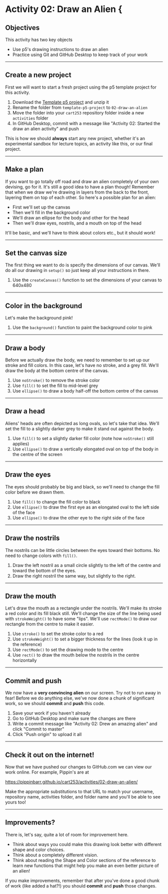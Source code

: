 # Activity 02: Draw an Alien {

## Objectives

This activity has two key objects

- Use p5's drawing instructions to draw an alien
- Practice using Git and GitHub Desktop to keep track of your work

---

## Create a new project

First we will want to start a fresh project using the p5 template project for this activity.

1. Download the [Template p5 project](../templates/template-p5-project.zip) and unzip it
2. Rename the folder from `template-p5-project` to `02-draw-an-alien`
3. Move the folder into your `cart253` repository folder inside a new `activities` folder
4. In GitHub Desktop, commit with a message like "Activity 02: Started the draw an alien activity" and push

This is how we should __always__ start any new project, whether it's an experimental sandbox for lecture topics, an activity like this, or our final project.

---

## Make a plan

If you want to go totally off road and draw an alien completely of your own devising, go for it. It's still a good idea to have a plan though! Remember that when we draw we're drawing in layers from the back to the front, layering them on top of each other. So here's a possible plan for an alien:

- First we'll set up the canvas
- Then we'll fill in the background color
- We'll draw an ellipse for the body and other for the head
- Then we'll draw eyes, nostrils, and a mouth on top of the head

It'll be basic, and we'll have to think about colors etc., but it should work!

---

## Set the canvas size

The first thing we want to do is specify the dimensions of our canvas. We'll do all our drawing in `setup()` so just keep all your instructions in there.

1. Use the `createCanvas()` function to set the dimensions of your canvas to 640x480

---

## Color in the background

Let's make the background pink!

1. Use the `background()` function to paint the background color to pink

---

## Draw a body

Before we actually draw the body, we need to remember to set up our stroke and fill colors. In this case, let's have no stroke, and a grey fill. We'll draw the body at the bottom centre of the canvas.

1. Use `noStroke()` to remove the stroke color
2. Use `fill()` to set the fill to mid-level grey
3. Use `ellipse()` to draw a body half-off the bottom centre of the canvas

---

## Draw a head

Aliens' heads are often depicted as long ovals, so let's take that idea. We'll set the fill to a slightly darker grey to make it stand out against the body.

1. Use `fill()` to set a slightly darker fill color (note how `noStroke()` still applies)
2. Use `ellipse()` to draw a vertically elongated oval on top of the body in the centre of the screen

---

## Draw the eyes

The eyes should probably be big and black, so we'll need to change the fill color before we drawn them.

1. Use `fill()` to change the fill color to black
2. Use `ellipse()` to draw the first eye as an elongated oval to the left side of the face
3. Use `ellipse()` to draw the other eye to the right side of the face

---

## Draw the nostrils

The nostrils can be little circles between the eyes toward their bottoms. No need to change colors with `fill()`.

1. Draw the left nostril as a small circle slightly to the left of the centre and toward the bottom of the eyes.
2. Draw the right nostril the same way, but slightly to the right.

---

## Draw the mouth

Let's draw the mouth as a rectangle under the nostrils. We'll make its stroke a red color and its fill black still. We'll change the size of the line being used with `strokeWeight()` to have some "lips". We'll use `rectMode()` to draw our rectangle from the centre to make it easier.

1. Use `stroke()` to set the stroke color to a red
2. Use `strokeWeight()` to set a bigger thickness for the lines (look it up in the reference)
3. Use `rectMode()` to set the drawing mode to the centre
4. Use `rect()` to draw the mouth below the nostrils in the centre horizontally

---

## Commit and push

We now have a __very convincing alien__ on our screen. Try not to run away in fear! Before we do anything else, we've now done a chunk of significant work, so we should __commit__ and __push__ this code.

1. Save your work if you haven't already
2. Go to GitHub Desktop and make sure the changes are there
3. Write a commit message like "Activity 02: Drew an amazing alien" and click "Commit to master"
4. Click "Push origin" to upload it all

---

## Check it out on the internet!

Now that we have pushed our changes to GitHub.com we can view our work online. For example, Pippin's are at

https://pippinbarr.github.io/cart253/activities/02-draw-an-alien/

Make the appropriate substitutions to that URL to match your username, repository name, activities folder, and folder name and you'll be able to see yours too!

---

## Improvements?

There is, let's say, quite a lot of room for improvement here.

- Think about ways you could make this drawing look better with different shape and color choices.
- Think about a completely different vision.
- Think about reading the Shape and Color sections of the reference to learn new functions that might help you make an even better picture of an alien!

If you make improvements, remember that after you've done a good chunk of work (like added a hat?!) you should __commit__ and __push__ those changes.

